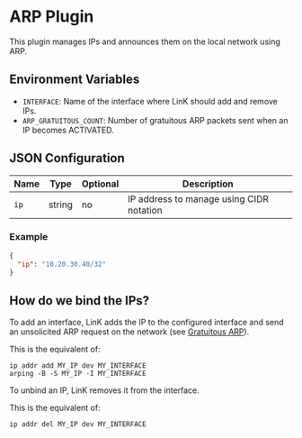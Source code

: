 # ARP Plugin

This plugin manages IPs and announces them on the local network using ARP.

## Environment Variables

- `INTERFACE`: Name of the interface where LinK should add and remove IPs.
- `ARP_GRATUITOUS_COUNT`: Number of gratuitous ARP packets sent when an IP becomes ACTIVATED.

## JSON Configuration

| Name | Type   | Optional | Description                              |
| ---- | ------ | -------- | ---------------------------------------- |
| `ip` | string | no       | IP address to manage using CIDR notation |

### Example

```json
{
  "ip": "10.20.30.40/32"
}
```

## How do we bind the IPs?

To add an interface, LinK adds the IP to the configured interface and send an
unsolicited ARP request on the network (see [Gratuitous
ARP](https://wiki.wireshark.org/Gratuitous_ARP)).

This is the equivalent of:

```shell
ip addr add MY_IP dev MY_INTERFACE
arping -B -S MY_IP -I MY_INTERFACE
```

To unbind an IP, LinK removes it from the interface.

This is the equivalent of:

```shell
ip addr del MY_IP dev MY_INTERFACE
```
